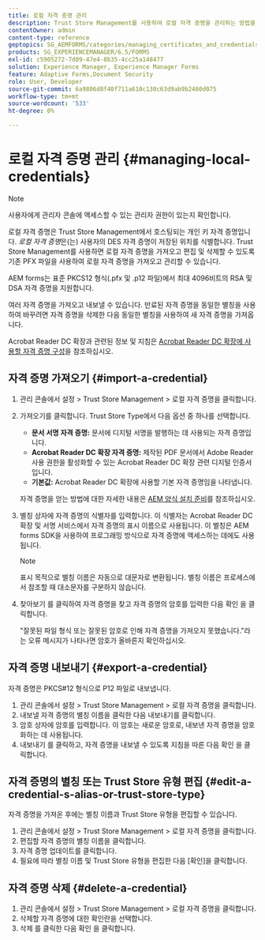 ```yaml
---
title: 로컬 자격 증명 관리
description: Trust Store Management를 사용하여 로컬 자격 증명을 관리하는 방법을 알아봅니다. AEM forms는 표준 PKCS12 양식에서 RSA 및 DSA 자격 증명을 지원합니다.
contentOwner: admin
content-type: reference
geptopics: SG_AEMFORMS/categories/managing_certificates_and_credentials
products: SG_EXPERIENCEMANAGER/6.5/FORMS
exl-id: c5905272-7d09-47e4-8b35-4cc25a148477
solution: Experience Manager, Experience Manager Forms
feature: Adaptive Forms,Document Security
role: User, Developer
source-git-commit: 6a9806d8f40f711a610c130c63d9ab9b2460d075
workflow-type: tm+mt
source-wordcount: '533'
ht-degree: 0%

---
```


# 로컬 자격 증명 관리 {#managing-local-credentials}

>[!NOTE]
> 
> 사용자에게 관리자 콘솔에 액세스할 수 있는 관리자 권한이 있는지 확인합니다.

로컬 자격 증명은 Trust Store Management에서 호스팅되는 개인 키 자격 증명입니다. *로컬 자격 증명*&#x200B;은(는) 사용자의 DES 자격 증명이 저장된 위치를 식별합니다. Trust Store Management를 사용하면 로컬 자격 증명을 가져오고 편집 및 삭제할 수 있도록 기존 PFX 파일을 사용하여 로컬 자격 증명을 가져오고 관리할 수 있습니다.

AEM forms는 표준 PKCS12 형식(.pfx 및 .p12 파일)에서 최대 4096비트의 RSA 및 DSA 자격 증명을 지원합니다.

여러 자격 증명을 가져오고 내보낼 수 있습니다. 만료된 자격 증명을 동일한 별칭을 사용하여 바꾸려면 자격 증명을 삭제한 다음 동일한 별칭을 사용하여 새 자격 증명을 가져옵니다.

Acrobat Reader DC 확장과 관련된 정보 및 지침은 [Acrobat Reader DC 확장에 사용할 자격 증명 구성](/help/forms/using/admin-help/configuring-credentials-acrobat-reader-dc.md#configuring-credentials-for-use-with-acrobat-reader-dc-extensions)을 참조하십시오.

## 자격 증명 가져오기 {#import-a-credential}

1. 관리 콘솔에서 설정 > Trust Store Management > 로컬 자격 증명을 클릭합니다.
1. 가져오기를 클릭합니다. Trust Store Type에서 다음 옵션 중 하나를 선택합니다.

   * **문서 서명 자격 증명:** 문서에 디지털 서명을 발행하는 데 사용되는 자격 증명입니다.
   * **Acrobat Reader DC 확장 자격 증명:** 제작된 PDF 문서에서 Adobe Reader 사용 권한을 활성화할 수 있는 Acrobat Reader DC 확장 관련 디지털 인증서입니다.
   * **기본값:** Acrobat Reader DC 확장에 사용할 기본 자격 증명임을 나타냅니다.

   자격 증명을 얻는 방법에 대한 자세한 내용은 [AEM 양식 설치 준비](https://helpx.adobe.com/pdf/aem-forms/6-3/prepare-install-single-server.pdf)를 참조하십시오.

1. 별칭 상자에 자격 증명의 식별자를 입력합니다. 이 식별자는 Acrobat Reader DC 확장 및 서명 서비스에서 자격 증명의 표시 이름으로 사용됩니다. 이 별칭은 AEM forms SDK을 사용하여 프로그래밍 방식으로 자격 증명에 액세스하는 데에도 사용됩니다.

   >[!NOTE]
   >
   >표시 목적으로 별칭 이름은 자동으로 대문자로 변환됩니다. 별칭 이름은 프로세스에서 참조할 때 대소문자를 구분하지 않습니다.

1. 찾아보기 를 클릭하여 자격 증명을 찾고 자격 증명의 암호를 입력한 다음 확인 을 클릭합니다.

   &quot;잘못된 파일 형식 또는 잘못된 암호로 인해 자격 증명을 가져오지 못했습니다.&quot;라는 오류 메시지가 나타나면 암호가 올바른지 확인하십시오.

## 자격 증명 내보내기 {#export-a-credential}

자격 증명은 PKCS#12 형식으로 P12 파일로 내보냅니다.

1. 관리 콘솔에서 설정 > Trust Store Management > 로컬 자격 증명을 클릭합니다.
1. 내보낼 자격 증명의 별칭 이름을 클릭한 다음 내보내기를 클릭합니다.
1. 암호 상자에 암호를 입력합니다. 이 암호는 새로운 암호로, 내보낸 자격 증명을 암호화하는 데 사용됩니다.
1. 내보내기 를 클릭하고, 자격 증명을 내보낼 수 있도록 지침을 따른 다음 확인 을 클릭합니다.

## 자격 증명의 별칭 또는 Trust Store 유형 편집 {#edit-a-credential-s-alias-or-trust-store-type}

자격 증명을 가져온 후에는 별칭 이름과 Trust Store 유형을 편집할 수 있습니다.

1. 관리 콘솔에서 설정 > Trust Store Management > 로컬 자격 증명을 클릭합니다.
1. 편집할 자격 증명의 별칭 이름을 클릭합니다.
1. 자격 증명 업데이트를 클릭합니다.
1. 필요에 따라 별칭 이름 및 Trust Store 유형을 편집한 다음 [확인]을 클릭합니다.

## 자격 증명 삭제 {#delete-a-credential}

1. 관리 콘솔에서 설정 > Trust Store Management > 로컬 자격 증명을 클릭합니다.
1. 삭제할 자격 증명에 대한 확인란을 선택합니다.
1. 삭제 를 클릭한 다음 확인 을 클릭합니다.
